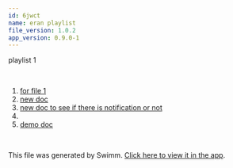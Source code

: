```yaml
---
id: 6jwct
name: eran playlist
file_version: 1.0.2
app_version: 0.9.0-1
---
```


<!-- Intro - Do not remove this comment -->
playlist 1

<br/>

<!-- Steps - Do not remove this comment -->
1. [for file 1](for-file-1.111wp.sw.md)
2. [new doc](new-doc.6wgt5.sw.md)
3. [new doc to see if there is notification or not](new-doc-to-see-if-there-is-notification-or-not.ui1f7.sw.md)
4. [<script>Alert(1)</script>](scriptalert1script.8ethv.sw.md)
5. [demo doc](demo-doc.4dj2z.sw.md)


<br/>

This file was generated by Swimm. [Click here to view it in the app](https://app.swimm.io/repos/Z2l0aHViJTNBJTNBdGVzdDIlM0ElM0FlcmFuLXN3aW1t/docs/6jwct).